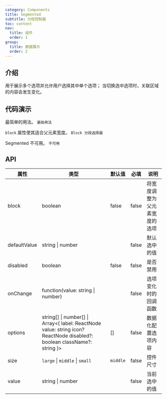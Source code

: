 ```yaml
---
category: Components
title: Segmented
subtitle: 分段控制器
toc: content
nav:
  title: 组件
  order: 1
group:
  title: 数据展示
  order: 2
---
```


## 介绍

用于展示多个选项并允许用户选择其中单个选项；
当切换选中选项时，关联区域的内容会发生变化。

## 代码演示

最简单的用法。
<code src="./demo/base.tsx">基础用法</code>

`block` 属性使其适合父元素宽度。
<code src="./demo/block.tsx">Block 分段选择器</code>

Segmented 不可用。
<code src="./demo/disabled.tsx">不可用</code>

## API

| 属性         | 类型                                                                                                                      | 默认值   | 必填  | 说明                         |
| ------------ | ------------------------------------------------------------------------------------------------------------------------- | -------- | ----- | ---------------------------- |
| block        | boolean                                                                                                                   | false    | false | 将宽度调整为父元素宽度的选项 |
| defaultValue | string \| number                                                                                                          |          | false | 默认选中的值                 |
| disabled     | boolean                                                                                                                   | false    | false | 是否禁用                     |
| onChange     | function(value: string \| number)                                                                                         |          | false | 选项变化时的回调函数         |
| options      | string\[] \| number\[] \| Array<{ label: ReactNode value: string icon? ReactNode disabled?: boolean className?: string }> | []       | false | 数据化配置选项内容           |
| size         | `large` \| `middle` \| `small`                                                                                            | `middle` | false | 控件尺寸                     |
| value        | string \| number                                                                                                          |          | false | 当前选中的值                 |
